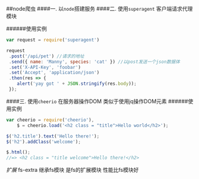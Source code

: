 ##node爬虫
####一. 以`node`搭建服务 
####二. 使用`superagent` 客户端请求代理模块

######使用实例
 ```js
var request = require('superagent')

request
  .post('/api/pet') //请求的地址
  .send({ name: 'Manny', species: 'cat' }) //以post发送一个json数据体
  .set('X-API-Key', 'foobar')
  .set('Accept', 'application/json')
  .then(res => {
     alert('yay got ' + JSON.stringify(res.body));
  });
 ```

####三. 使用`cheerio` 在服务器操作DOM 类似于使用jq操作DOM元素
######使用实例
```js
var cheerio = require('cheerio'),
    $ = cheerio.load('<h2 class = "title">Hello world</h2>');

$('h2.title').text('Hello there!');
$('h2').addClass('welcome');

$.html();
//=> <h2 class = "title welcome">Hello there!</h2>
```



*扩展*  fs-extra 继承fs模块 是fs的扩展模块  性能比fs模块好